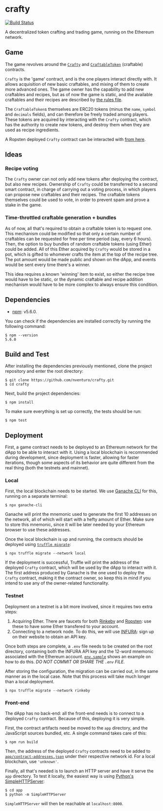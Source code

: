 # crafty

[![Build Status](https://travis-ci.org/nventuro/crafty.svg?branch=master)](https://travis-ci.org/nventuro/crafty)

A decentralized token crafting and trading game, running on the Ethereum network.

## Game

The game revolves around the [`Crafty`](https://github.com/nventuro/crafty/blob/master/contracts/Crafty.sol) and [`CraftableToken`](https://github.com/nventuro/crafty/blob/master/contracts/CraftableToken.sol) (craftable) contracts.

`Crafty` is the 'game' contract, and is the one players interact directly with. It allows acquisition of new basic craftables, and mixing of them to create more advanced ones. The game owner has the capability to add new craftables and recipes, but as of now the game is static, and the available craftables and their recipes are described by [the rules file](https://github.com/nventuro/crafty/tree/master/app/rules.json).

The `CraftableToken`s themselves are ERC20 tokens (minus the `name`, `symbol` and `decimals` fields), and can therefore be freely traded among players. These tokens are acquired by interacting with the `Crafty` contract, which has the authority to create new tokens, and destroy them when they are used as recipe ingredients.

A Ropsten deployed `Crafty` contract can be interacted with [from here](https://nventuro.github.io/crafty/).

## Ideas

### Recipe voting
The `Crafty` owner can not only add new tokens after deploying the contract, but also new recipes. Ownership of `Crafty` could be transferred to a second smart contract, in charge of carrying out a voting process, in which players can propose new craftables and their recipes. The craftable tokens themselves could be used to vote, in order to prevent spam and prove a stake in the game.

### Time-throttled craftable generation + bundles
As of now, all that's required to obtain a craftable token is to request one. This mechanism could be modified so that only a certain number of craftables can be requested for free per time period (say, every 6 hours). Then, the option to buy bundles of random craftable tokens (using Ether) could be added. All of this Ether acquired by `Crafty` would be stored in a pot, which is gifted to whomever crafts the item at the top of the recipe tree. The pot amount would be made public and shown on the dApp, and events would be sent every time there's a winner.

This idea requires a known 'winning' item to exist, so either the recipe tree would have to be static, or the dynamic craftable and recipe addition mechanism would have to be more complex to always ensure this condition.

## Dependencies
- [npm](https://www.npmjs.com/): v5.6.0.

You can check if the dependencies are installed correctly by running the following command:

```
$ npm --version
5.6.0
```

## Build and Test
After installing the dependencies previously mentioned, clone the project repository and enter the root directory:

```
$ git clone https://github.com/nventuro/crafty.git
$ cd crafty
```

Next, build the project dependencies:

`$ npm install`

To make sure everything is set up correctly, the tests should be run:

`$ npm test`

## Deployment
First, a game contract needs to be deployed to an Ethereum network for the dApp to be able to interact with it. Using a local blockchain is recommended during development, since deployment is faster, allowing for faster iterations, though some aspects of its behavior are quite different from the real thing (both the testnets and mainnet).

### Local
First, the local blockchain needs to be started. We use [Ganache CLI](https://github.com/trufflesuite/ganache-cli) for this, running on a separate terminal:

`$ npx ganache-cli`

Ganache will print the mnemonic used to generate the first 10 addresses on the network, all of which will start with a hefty amount of Ether. Make sure to store this mnemonic, since it will be later needed by your Ethereum browser to use these addresses.

Once the local blockchain is up and running, the contracts should be deployed using [`truffle migrate`](http://truffleframework.com/docs/getting_started/migrations):

`$ npx truffle migrate --network local`

If the deployment is successful, Truffle will print the address of the deployed `Crafty` contract, which will be used by the dApp to interact with it. The first address produced by Ganache is the one used to deploy the `Crafty` contract, making it the contract owner, so keep this in mind if you intend to use any of the owner-related functionality.

### Testnet
Deployment on a testnet is a bit more involved, since it requires two extra steps:

1. Acquiring Ether. There are faucets for both [Rinkeby](https://faucet.rinkeby.io/) and [Ropsten](https://faucet.metamask.io): use these to have some Ether transfered to your account.
2. Connecting to a network node. To do this, we will use [INFURA](https://infura.io/): sign up on their website to obtain an API key.

Once both steps are complete, a `.env` file needs to be created on the root directory, containing both the INFURA API key and the 12-word mnemonic associated with the Ethereum account. [`env.sample`](https://github.com/nventuro/crafty/blob/master/env.sample) shows an example on how to do this. *DO NOT COMMIT OR SHARE THE `.env` FILE.*

After storing the configuration, the migration can be carried out, in the same manner as in the local case. Note that this process will take much longer than a local deployment.

`$ npx truffle migrate --network rinkeby`

### Front-end
The dApp has no back-end: all the front-end needs is to connect to a deployed `Crafty` contract. Because of this, deploying it is very simple.

First, the contract artifacts need be moved to the `app` directory, and the JavaScript sources bundled, etc. A single command takes care of this:

`$ npm run build`

Then, the address of the deployed `Crafty` contracts need to be added to [`app/contract-addresses.json`](https://github.com/nventuro/crafty/tree/master/app/contract-addresses.json) under their respective network id. For a local blockchain, use `'unknown'`.

Finally, all that's needed is to launch an HTTP server and have it serve the `app` directory. To test it locally, the easiest way is using [Python's SimpleHTTPServer](https://docs.python.org/2/library/simplehttpserver.html):

```
$ cd app
$ python -m SimpleHTTPServer
```

`SimpleHTTPServer` will then be reachable at `localhost:8000`.
